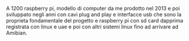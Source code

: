 A 1200 raspberry pi, modello di computer da me prodotto nel 2013 e poi sviluppato negli anni
con cavi plug and play e interfacce usb che sono la proprieta fondamentale del progetto e raspberry
pi con sd card dapprima registrata con linux e uae e poi con altri sistemi linux fino ad arrivare ad Amibian.
